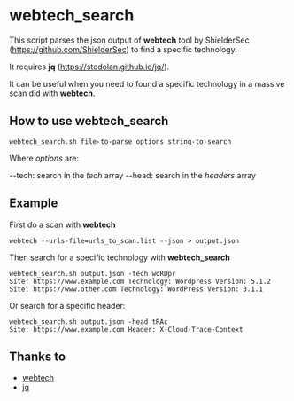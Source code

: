 # webtech_search

This script parses the json output of **webtech** tool by ShielderSec (https://github.com/ShielderSec) to find a specific technology.

It requires **jq** (https://stedolan.github.io/jq/).

It can be useful when you need to found a specific technology in a massive scan did with **webtech**.

## How to use webtech_search
```
webtech_search.sh file-to-parse options string-to-search
```
Where *options* are:

--tech: search in the *tech* array
--head: search in the *headers* array

## Example
First do a scan with **webtech**
```
webtech --urls-file=urls_to_scan.list --json > output.json
```
Then search for a specific technology with **webtech_search** 
```
webtech_search.sh output.json -tech woRDpr
Site: https://www.example.com Technology: Wordpress Version: 5.1.2
Site: https://www.other.com Technology: WordPress Version: 3.1.1
```
Or search for a specific header:
```
webtech_search.sh output.json -head tRAc
Site: https://www.example.com Header: X-Cloud-Trace-Context
```

## Thanks to
* [webtech](https://github.com/ShielderSec/webtech)
* [jq](https://stedolan.github.io/jq/)

